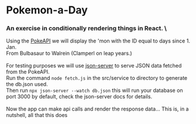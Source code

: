 # Pokemon-a-Day
### An exercise in conditionally rendering things in React. \
Using the [PokeAPI](https://pokeapi.co/docs/v2) we will display the 'mon with the ID equal to days since 1. Jan. \
From Bulbasaur to Walrein (Clamperl on leap years.) \
\
For testing purposes we will use [json-server](https://github.com/typicode/json-server) to serve JSON data fetched from the PokeAPI. \
Run the command ```node fetch.js``` in the src/service to directory to generate the db.json used. \
Then run ```npx json-server --watch db.json``` this will run your database on port 3000 by default, check the json-server docs for details. \
\
Now the app can make api calls and render the response data... This is, in a nutshell, all that this does
